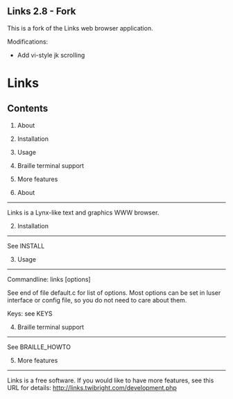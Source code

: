 Links 2.8 - Fork
----------------

This is a fork of the Links web browser application.

Modifications:

  - Add vi-style jk scrolling

Links
=====

Contents
--------

1. About
2. Installation
3. Usage
4. Braille terminal support
5. More features


1. About
--------
Links is a Lynx-like text and graphics WWW browser.


2. Installation
---------------
See INSTALL


3. Usage
--------
Commandline: links [options] <url>

See end of file default.c for list of options. Most options can be set in luser
interface or config file, so you do not need to care about them.

Keys:	see KEYS


4. Braille terminal support
---------------------------
See BRAILLE_HOWTO


5. More features
----------------
Links is a free software. If you would like to have more features, see
this URL for details:
http://links.twibright.com/development.php

